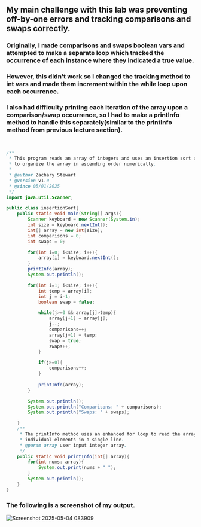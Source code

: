 ## My main challenge with this lab was preventing off-by-one errors and tracking comparisons and swaps correctly.
### Originally, I made comparisons and swaps boolean vars and attempted to make a separate loop which tracked the occurrence of each instance where they indicated a true value.
### However, this didn't work so I changed the tracking method to int vars and made them increment within the while loop upon each occurrence.
### I also had difficulty printing each iteration of the array upon a comparison/swap occurrence, so I had to make a printInfo method to handle this separately(similar to the printInfo method from previous lecture section).

```java


/**
 * This program reads an array of integers and uses an insertion sort algorithm
 * to organize the array in ascending order numerically.
 *
 * @author Zachary Stewart
 * @version v1.0
 * @since 05/01/2025
 */
import java.util.Scanner;

public class insertionSort{
    public static void main(String[] args){
        Scanner keyboard = new Scanner(System.in);
        int size = keyboard.nextInt();
        int[] array = new int[size];
        int comparisons = 0;
        int swaps = 0;

        for(int i=0; i<size; i++){
            array[i] = keyboard.nextInt();
        }
        printInfo(array);
        System.out.println();

        for(int i=1; i<size; i++){
            int temp = array[i];
            int j = i-1;
            boolean swap = false;

            while(j>=0 && array[j]>temp){
                array[j+1] = array[j];
                j--;
                comparisons++;
                array[j+1] = temp;
                swap = true;
                swaps++;
            }

            if(j>=0){
                comparisons++;
            }
            
            printInfo(array);
        }

        System.out.println();
        System.out.println("Comparisons: " + comparisons);
        System.out.println("Swaps: " + swaps);

    }
    /**
     * The printInfo method uses an enhanced for loop to read the array and print it's
     * individual elements in a single line.
     * @param array user input integer array.
     */
    public static void printInfo(int[] array){
        for(int nums: array){
            System.out.print(nums + " ");
        }
        System.out.println();
    }
}
```
### The following is a screenshot of my output.

![Screenshot 2025-05-04 083909](https://github.com/user-attachments/assets/be8b0c59-3278-4681-a70c-f7c046c171f2)

